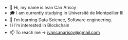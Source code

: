 - 👋 Hi, my name is Ivan Can Arisoy
- 🎓 I am currently studying in Université de Montpellier III
- 🌱 I’m learning Data Science, Software engineering. 
- ⛓️ I’m interested in Blockchain 
- 📫 To reach me -> ivancanarisoy@gmail.com

